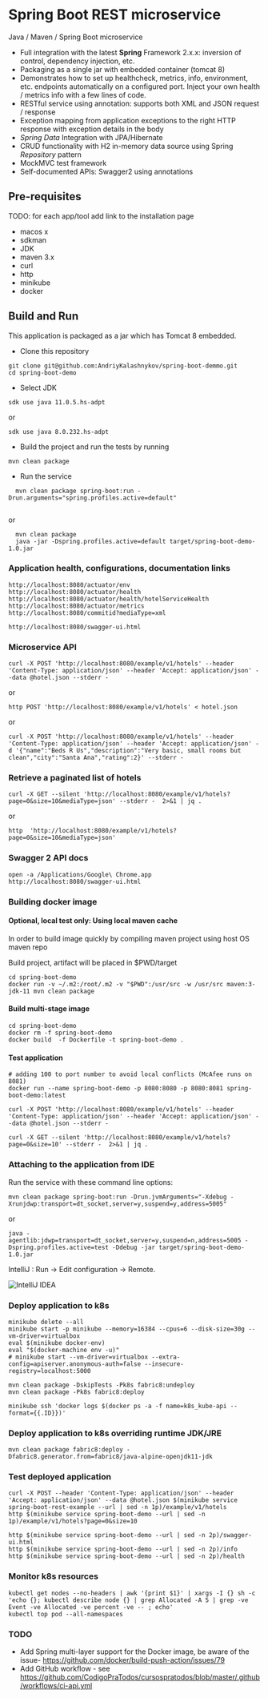 # Spring Boot REST microservice

Java / Maven / Spring Boot microservice

* Full integration with the latest **Spring** Framework 2.x.x: inversion of control, dependency injection, etc.
* Packaging as a single jar with embedded container (tomcat 8)
* Demonstrates how to set up healthcheck, metrics, info, environment, etc. endpoints automatically on a configured port. Inject your own health / metrics info with a few lines of code.
* RESTful service using annotation: supports both XML and JSON request / response
* Exception mapping from application exceptions to the right HTTP response with exception details in the body
* *Spring Data* Integration with JPA/Hibernate
* CRUD functionality with H2 in-memory data source using Spring *Repository* pattern
* MockMVC test framework
* Self-documented APIs: Swagger2 using annotations

## Pre-requisites

TODO: for each app/tool add link to the installation page

- macos x
- sdkman
- JDK
- maven 3.x
- curl
- http
- minikube
- docker

## Build and Run

This application is packaged as a jar which has Tomcat 8 embedded.

* Clone this repository
```
git clone git@github.com:AndriyKalashnykov/spring-boot-demmo.git
cd spring-boot-demo
```
* Select JDK
```
sdk use java 11.0.5.hs-adpt
```
or
```
sdk use java 8.0.232.hs-adpt
```

* Build the project and run the tests by running
```
mvn clean package
```
* Run the service
```
  mvn clean package spring-boot:run -Drun.arguments="spring.profiles.active=default"
  
```        
or
```
  mvn clean package
  java -jar -Dspring.profiles.active=default target/spring-boot-demo-1.0.jar
```


### Application health, configurations, documentation links

```
http://localhost:8080/actuator/env
http://localhost:8080/actuator/health
http://localhost:8080/actuator/health/hotelServiceHealth
http://localhost:8080/actuator/metrics
http://localhost:8080/commitid?mediaType=xml

http://localhost:8080/swagger-ui.html
```

### Microservice API

```
curl -X POST 'http://localhost:8080/example/v1/hotels' --header 'Content-Type: application/json' --header 'Accept: application/json' --data @hotel.json --stderr -
```
or
```
http POST 'http://localhost:8080/example/v1/hotels' < hotel.json
```
or
```
curl -X POST 'http://localhost:8080/example/v1/hotels' --header 'Content-Type: application/json' --header 'Accept: application/json' -d '{"name":"Beds R Us","description":"Very basic, small rooms but clean","city":"Santa Ana","rating":2}' --stderr -
```

### Retrieve a paginated list of hotels

```
curl -X GET --silent 'http://localhost:8080/example/v1/hotels?page=0&size=10&mediaType=json' --stderr -  2>&1 | jq .
```
or
```
http  'http://localhost:8080/example/v1/hotels?page=0&size=10&mediaType=json'
```
### Swagger 2 API docs

```
open -a /Applications/Google\ Chrome.app http://localhost:8080/swagger-ui.html
```

### Building docker image


#### Optional, local test only: Using local maven cache

In order to build image quickly by compiling maven project using host OS  maven repo

Build project, artifact will be placed in $PWD/target

```
cd spring-boot-demo
docker run -v ~/.m2:/root/.m2 -v "$PWD":/usr/src -w /usr/src maven:3-jdk-11 mvn clean package
```

#### Build multi-stage image

```
cd spring-boot-demo
docker rm -f spring-boot-demo
docker build  -f Dockerfile -t spring-boot-demo .
```

#### Test application

```
# adding 100 to port number to avoid local conflicts (McAfee runs on 8081)
docker run --name spring-boot-demo -p 8080:8080 -p 8080:8081 spring-boot-demo:latest

curl -X POST 'http://localhost:8080/example/v1/hotels' --header 'Content-Type: application/json' --header 'Accept: application/json' --data @hotel.json --stderr -

curl -X GET --silent 'http://localhost:8080/example/v1/hotels?page=0&size=10' --stderr -  2>&1 | jq .
```

### Attaching to the application from IDE

Run the service with these command line options:

```
mvn clean package spring-boot:run -Drun.jvmArguments="-Xdebug -Xrunjdwp:transport=dt_socket,server=y,suspend=y,address=5005"
```
or

```
java -agentlib:jdwp=transport=dt_socket,server=y,suspend=n,address=5005 -Dspring.profiles.active=test -Ddebug -jar target/spring-boot-demo-1.0.jar
```

IntelliJ : Run -> Edit configuration -> Remote.

![IntelliJ IDEA](./img/idea-remote.png)

### Deploy application to k8s

```
minikube delete --all
minikube start -p minikube --memory=16384 --cpus=6 --disk-size=30g --vm-driver=virtualbox
eval $(minikube docker-env)
eval "$(docker-machine env -u)"
# minikube start --vm-driver=virtualbox --extra-config=apiserver.anonymous-auth=false --insecure-registry=localhost:5000

mvn clean package -DskipTests -Pk8s fabric8:undeploy
mvn clean package -Pk8s fabric8:deploy

minikube ssh 'docker logs $(docker ps -a -f name=k8s_kube-api --format={{.ID}})'
```

### Deploy application to k8s overriding runtime JDK/JRE
```
mvn clean package fabric8:deploy -Dfabric8.generator.from=fabric8/java-alpine-openjdk11-jdk
```

### Test deployed application

```
curl -X POST --header 'Content-Type: application/json' --header 'Accept: application/json' --data @hotel.json $(minikube service spring-boot-rest-example --url | sed -n 1p)/example/v1/hotels
http $(minikube service spring-boot-demo --url | sed -n 1p)/example/v1/hotels?page=0&size=10

http $(minikube service spring-boot-demo --url | sed -n 2p)/swagger-ui.html
http $(minikube service spring-boot-demo --url | sed -n 2p)/info
http $(minikube service spring-boot-demo --url | sed -n 2p)/health
```

### Monitor k8s resources
```
kubectl get nodes --no-headers | awk '{print $1}' | xargs -I {} sh -c 'echo {}; kubectl describe node {} | grep Allocated -A 5 | grep -ve Event -ve Allocated -ve percent -ve -- ; echo'
kubectl top pod --all-namespaces
```

### TODO

- Add Spring multi-layer support for the Docker image, be aware of the issue- https://github.com/docker/build-push-action/issues/79
- Add GitHub workflow - see https://github.com/CodigoPraTodos/cursospratodos/blob/master/.github/workflows/ci-api.yml